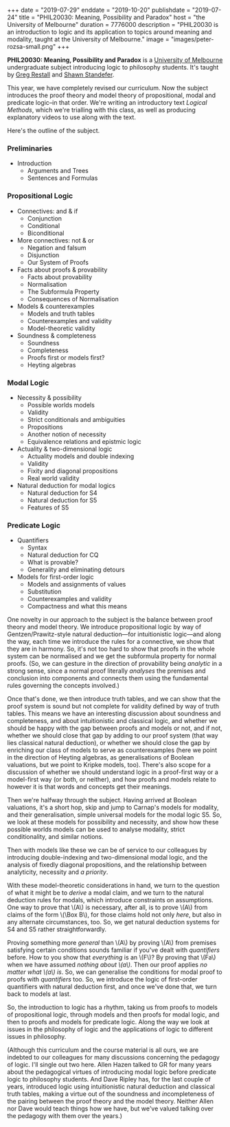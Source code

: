 +++
date = "2019-07-29"
enddate = "2019-10-20"
publishdate = "2019-07-24"
title = "PHIL20030: Meaning, Possibility and Paradox"
host = "the University of Melbourne"
duration = 7776000
description = "PHIL20030 is an introduction to logic and its application to topics around meaning and modality, taught at the University of Melbourne."
image = "images/peter-rozsa-small.png"
+++

**<span class="caps">PHIL20030</span>: Meaning, Possibility and Paradox** is a [University of Melbourne](http://unimelb.edu.au) undergraduate subject introducing logic to philosophy students. It's taught by [Greg Restall](http://consequently.org) and [Shawn Standefer](https://shawn-standefer.github.io).

This year, we have completely revised our curriculum. Now the subject introduces the proof theory and model theory of propositional, modal and predicate logic&ndash;in that order. We're writing an introductory text _Logical Methods_, which we're trialling with this class, as well as producing explanatory videos to use along with the text.

 
Here's the outline of the subject. 

### Preliminaries
* Introduction
	- Arguments and Trees
	- Sentences and Formulas

### Propositional Logic
* Connectives: and &amp; if
	- Conjunction
	- Conditional
	- Biconditional
* More connectives: not &amp; or
	- Negation and falsum
	- Disjunction
	- Our System of Proofs
* Facts about proofs &amp; provability
	- Facts about provability
	- Normalisation
	- The Subformula Property
	- Consequences of Normalisation
* Models &amp; counterexamples
	- Models and truth tables
	- Counterexamples and validity
	- Model-theoretic validity
* Soundness &amp; completeness
	- Soundness
	- Completeness
	- Proofs first or models first?
	- Heyting algebras

### Modal Logic
* Necessity &amp; possibility
	- Possible worlds models
	- Validity
	- Strict conditionals and ambiguities
	- Propositions
	- Another notion of necessity
	- Equivalence relations and epistmic logic
* Actuality &amp; two-dimensional logic
	- Actuality models and double indexing
	- Validity
	- Fixity and diagonal propositions
	- Real world validity
* Natural deduction for modal logics
	- Natural deduction for S4
	- Natural deduction for S5
	- Features of S5

### Predicate Logic
* Quantifiers
	- Syntax
	- Natural deduction for CQ
	- What is provable?
	- Generality and eliminating detours
* Models for first-order logic
	- Models and assignments of values
	- Substitution
	- Counterexamples and validity
	- Compactness and what this means

One novelty in our approach to the subject is the balance between proof theory and model theory. We introduce propositional logic by way of Gentzen/Prawitz-style natural deduction&mdash;for intuitionistic logic&mdash;and along the way, each time we introduce the rules for a connective, we show that they are in harmony. So, it's not too hard to show that proofs in the whole system can be normalised and we get the subformula property for normal proofs. (So, we can gesture in the direction of provability being _analytic_ in a strong sense, since a normal proof literally _analyses_ the premises and conclusion into components and connects them using the fundamental rules governing the concepts involved.) 

Once that's done, we then introduce truth tables, and we can show that the proof system is sound but not complete for validity defined by way of truth tables. This means we have an interesting discussion about soundness and completeness, and about intuitionistic and classical logic, and whether we should be happy with the gap between proofs and models or not, and if not, whether we should close that gap by adding to our proof system (that way lies classical natural deduction), or whether we should close the gap by enriching our class of models to serve as counterexamples (here we point in the direction of Heyting algebras, as generalisations of Boolean valuations, but we point to Kripke models, too). There's also scope for a discussion of whether we should understand logic in a proof-first way or a model-first way (or both, or neither), and how proofs and models relate to however it is that words and concepts get their meanings.

Then we're halfway through the subject. Having arrived at Boolean valuations, it's a short hop, skip and jump to Carnap's models for modality, and their generalisation, simple universal models for the modal logic S5. So, we look at these models for possibility and necessity, and show how these possible worlds models can be used to analyse modality, strict conditionality, and similar notions. 

Then with models like these we can be of service to our colleagues by introducing double-indexing and two-dimensional modal logic, and the analysis of fixedly diagonal propositions, and the relationship between analyticity, necessity and _a priority_. 

With these model-theoretic considerations in hand, we turn to the question of what it might be to _derive_ a modal claim, and we turn to the natural deduction rules for modals, which introduce constraints on assumptions. One way to prove that \\(A\\) is necessary, after all, is to prove \\(A\\) from claims of the form \\(\Box B\\), for those claims hold not only _here_, but also in any alternate circumstances, too. So, we get natural deduction systems for S4 and S5 rather straightforwardly.

Proving something more _general_ than \\(A\\) by proving \\(A\\) from premises satisfying certain conditions sounds familiar if you've dealt with _quantifiers_ before. How to you show that _everything_ is an \\(F\\)? By proving that \\(Fa\\) when we have assumed _nothing about \\(a\\)_. Then our proof applies _no matter what \\(a\\) is_. So, we can generalise the conditions for modal proof to proofs with _quantifiers_ too. So, we introduce the logic of first-order quantifiers with natural deduction first, and once we've done that, we turn back to models at last.

So, the introduction to logic has a rhythm, taking us from proofs to models of propositional logic, through models and then proofs for modal logic, and then to proofs and models for predicate logic. Along the way we look at issues in the philosophy of logic and the applications of logic to different issues in philosophy.


(Although this curriculum and the course material is all ours, we are indebted to our colleagues for many discussions concerning the pedagogy of logic. I'll single out two here. Allen Hazen talked to GR for many years about the pedagogical virtues of introducing modal logic before predicate logic to philosophy students. And Dave Ripley has, for the last couple of years, introduced logic using intuitionistic natural deduction and classical truth tables, making a virtue out of the soundness and <em>in</em>completeness of the pairing between the proof theory and the model theory. Neither Allen nor Dave would teach things how we have, but we've valued talking over the pedagogy with them over the years.)